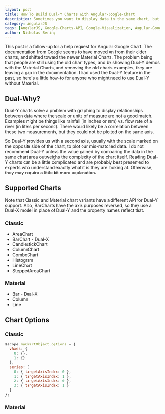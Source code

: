 ```yaml
---
layout: post
title: How To Build Dual-Y Charts with Angular-Google-Chart
description: Sometimes you want to display data in the same chart, but the values for the y-axis are too different to plot on the same scale. Here's how to set up a chart that renders the y-values on different scales.
category: AngularJS
tags: [AngularJS, Google-Charts-API, Google-Visualization, Angular-Google-Chart]
author: Nicholas Bering
---
```


This post is a follow-up for a help request for Angular Google Chart. The documentation from Google seems to have moved on from their older charts, and shifted toward the newer Material Charts. The problem being that people are still using the old chart types, and by showing Dual-Y demos with the Material Charts, and removing the old charts examples, they are leaving a gap in the documentation. I had used the Dual-Y feature in the past, so here's a little how-to for anyone who might need to use Dual-Y without Material.

## Dual-Why?

Dual-Y charts solve a problem with graphing to display relationships between data where the scale or units of measure are not a good match. Examples might be things like rainfall (in inches or mm) vs. flow rate of a river (in liters per second). There would likely be a correlation between these two measurements, but they could not be plotted on the same axis.

So Dual-Y provides us with a second axis, usually with the scale marked on the opposite side of the chart, to plot our mis-matched data. I do not recommend Dual-Y unless the value gained by comparing the data in the same chart area outweighs the complexity of the chart itself. Reading Dual-Y charts can be a little complicated and are probably best presented to experts who understand exactly what it is they are looking at. Otherwise, they may require a little bit more explanation.

## Supported Charts

Note that Classic and Material chart variants have a different API for Dual-Y support. Also, BarCharts have the axis purposes reversed, so they use a Dual-X model in place of Dual-Y and the property names reflect that.

### Classic

- AreaChart
- BarChart - Dual-X
- CandlestickChart
- ColumnChart
- ComboChart
- Histogram
- LineChart
- SteppedAreaChart

### Material

- Bar - Dual-X
- Column
- Line

## Chart Options

### Classic

```js
$scope.myChartObject.options = {
  vAxes: {
    0: {},
    1: {}
  },
  series: {
    0: { targetAxisIndex: 0 },
    1: { targetAxisIndex: 1 },
    2: { targetAxisIndex: 0 },
    3: { targetAxisIndex: 1 }
  }
};
```

### Material
